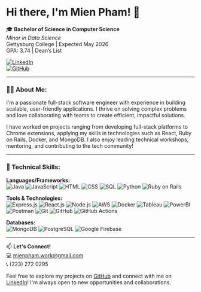 # Hi there, I'm Mien Pham! 👋

🎓 **Bachelor of Science in Computer Science**  
*Minor in Data Science*  
Gettysburg College | Expected May 2026  
GPA: 3.74 | Dean’s List

[![LinkedIn](https://img.shields.io/badge/LinkedIn-MienPham-blue)](https://www.linkedin.com/in/mien-pham)  
[![GitHub](https://img.shields.io/badge/GitHub-mienpham04-black)](https://github.com/mienpham04)

---

### 👩‍💻 About Me:
I'm a passionate full-stack software engineer with experience in building scalable, user-friendly applications. I thrive on solving complex problems and love collaborating with teams to create efficient, impactful solutions.

I have worked on projects ranging from developing full-stack platforms to Chrome extensions, applying my skills in technologies such as React, Ruby on Rails, Docker, and MongoDB. I also enjoy leading technical workshops, mentoring, and contributing to the tech community!

---

### 🚀 Technical Skills:

**Languages/Frameworks:**  
![Java](https://img.shields.io/badge/Java-007396?style=flat&logo=java&logoColor=white)
![JavaScript](https://img.shields.io/badge/JavaScript-F7DF1E?style=flat&logo=javascript&logoColor=black)
![HTML](https://img.shields.io/badge/HTML5-E34F26?style=flat&logo=html5&logoColor=white)
![CSS](https://img.shields.io/badge/CSS3-1572B6?style=flat&logo=css3&logoColor=white)
![SQL](https://img.shields.io/badge/SQL-003B57?style=flat&logo=postgresql&logoColor=white)
![Python](https://img.shields.io/badge/Python-3776AB?style=flat&logo=python&logoColor=white)
![Ruby on Rails](https://img.shields.io/badge/Ruby_on_Rails-CC0000?style=flat&logo=rubyonrails&logoColor=white)

**Tools & Technologies:**  
![Express.js](https://img.shields.io/badge/Express.js-000000?style=flat&logo=express&logoColor=white)
![React.js](https://img.shields.io/badge/React-20232A?style=flat&logo=react&logoColor=61DAFB)
![Node.js](https://img.shields.io/badge/Node.js-43853D?style=flat&logo=node.js&logoColor=white)
![AWS](https://img.shields.io/badge/Amazon_AWS-232F3E?style=flat&logo=amazon-aws&logoColor=white)
![Docker](https://img.shields.io/badge/Docker-2496ED?style=flat&logo=docker&logoColor=white)
![Tableau](https://img.shields.io/badge/Tableau-E97627?style=flat&logo=tableau&logoColor=white)
![PowerBI](https://img.shields.io/badge/Power_BI-F2C811?style=flat&logo=powerbi&logoColor=black)
![Postman](https://img.shields.io/badge/Postman-FF6C37?style=flat&logo=postman&logoColor=white)
![Git](https://img.shields.io/badge/Git-F05032?style=flat&logo=git&logoColor=white)
![GitHub](https://img.shields.io/badge/GitHub-181717?style=flat&logo=github&logoColor=white)
![GitHub Actions](https://img.shields.io/badge/GitHub_Actions-2088FF?style=flat&logo=github-actions&logoColor=white)

**Databases:**  
![MongoDB](https://img.shields.io/badge/MongoDB-47A248?style=flat&logo=mongodb&logoColor=white)
![PostgreSQL](https://img.shields.io/badge/PostgreSQL-4169E1?style=flat&logo=postgresql&logoColor=white)
![Google Firebase](https://img.shields.io/badge/Firebase-FFCA28?style=flat&logo=firebase&logoColor=black)

---

📫 **Let's Connect!**  
💻 [mienpham.work@gmail.com](mailto:mienpham.work@gmail.com)  
📞 (223) 272 0295  

Feel free to explore my projects on [GitHub](https://github.com/mienpham04) and connect with me on [LinkedIn](https://linkedin.com/in/mien-pham)! I'm always open to new opportunities and collaborations.
